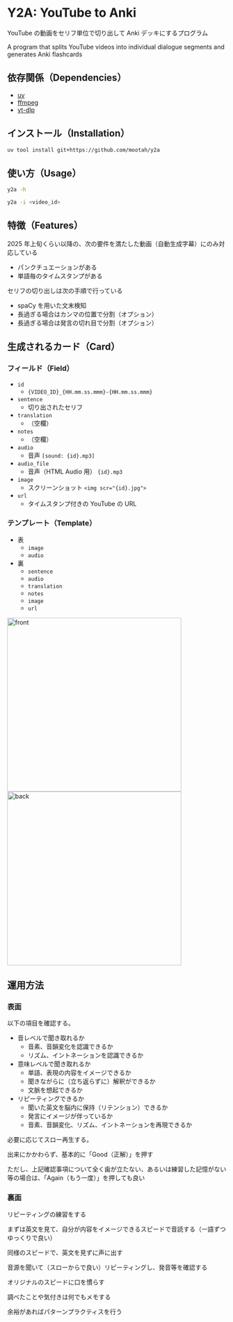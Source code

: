 # Y2A: YouTube to Anki

YouTube の動画をセリフ単位で切り出して Anki デッキにするプログラム

A program that splits YouTube videos into individual dialogue segments and generates Anki flashcards

## 依存関係（Dependencies）

- [uv](https://github.com/astral-sh/uv)
- [ffmpeg](https://www.ffmpeg.org/)
- [yt-dlp](https://github.com/yt-dlp/yt-dlp)

## インストール（Installation）

```zsh
uv tool install git+https://github.com/mootah/y2a
```

## 使い方（Usage）

```zsh
y2a -h
```

```zsh
y2a -i <video_id>
```

## 特徴（Features）

2025 年上旬くらい以降の、次の要件を満たした動画（自動生成字幕）にのみ対応している

- パンクチュエーションがある
- 単語毎のタイムスタンプがある

セリフの切り出しは次の手順で行っている

- spaCy を用いた文末検知
- 長過ぎる場合はカンマの位置で分割（オプション）
- 長過ぎる場合は発言の切れ目で分割（オプション）

## 生成されるカード（Card）

### フィールド（Field）

- `id`
  - `{VIDEO_ID}_{HH.mm.ss.mmm}-{HH.mm.ss.mmm}`
- `sentence`
  - 切り出されたセリフ
- `translation`
  - （空欄）
- `notes`
  - （空欄）
- `audio`
  - 音声 `[sound: {id}.mp3]`
- `audio_file`
  - 音声（HTML Audio 用） `{id}.mp3`
- `image`
  - スクリーンショット `<img scr="{id}.jpg">`
- `url`
  - タイムスタンプ付きの YouTube の URL

### テンプレート（Template）

- 表
  - `image`
  - `audio`
- 裏
  - `sentence`
  - `audio`
  - `translation`
  - `notes`
  - `image`
  - `url`

<img alt="front" src="https://i.gyazo.com/0a6c164d7358ffce9c89386710d7f99b.png" width="400">
<img alt="back" src="https://i.gyazo.com/ce9f9a5551d9ab114b6ba37f9b01ed1f.png" width="400">

## 運用方法

### 表面

以下の項目を確認する。

- 音レベルで聞き取れるか
  - 音素、音韻変化を認識できるか
  - リズム、イントネーションを認識できるか
- 意味レベルで聞き取れるか
  - 単語、表現の内容をイメージできるか
  - 聞きながらに（立ち返らずに）解釈ができるか
  - 文脈を想起できるか
- リピーティングできるか
  - 聞いた英文を脳内に保持（リテンション）できるか
  - 発言にイメージが伴っているか
  - 音素、音韻変化、リズム、イントネーションを再現できるか

必要に応じてスロー再生する。

出来にかかわらず、基本的に「Good（正解）」を押す

ただし、上記確認事項について全く歯が立たない、あるいは練習した記憶がない等の場合は、「Again（もう一度）」を押しても良い

### 裏面

リピーティングの練習をする

まずは英文を見て、自分が内容をイメージできるスピードで音読する（一語ずつゆっくりで良い）

同様のスピードで、英文を見ずに声に出す

音源を聞いて（スローからで良い）リピーティングし、発音等を確認する

オリジナルのスピードに口を慣らす

調べたことや気付きは何でもメモする

余裕があればパターンプラクティスを行う


